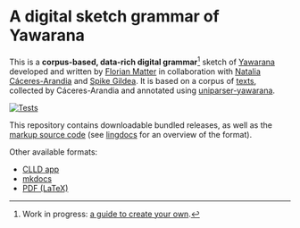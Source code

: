 # A digital sketch grammar of Yawarana
This is a **corpus-based, data-rich digital grammar**[^1] sketch of [Yawarana](yaba1248) developed and written by [Florian Matter](https://fl.mt) in collaboration with [Natalia Cáceres-Arandia](https://pages.uoregon.edu/nataliac/) and [Spike Gildea](https://cas.uoregon.edu/directory/linguistics/all/spike).
It is based on a corpus of [texts](texts), collected by Cáceres-Arandia and annotated using [uniparser-yawarana](https://github.com/fmatter/uniparser-yawarana/).

[![Tests](https://img.shields.io/github/actions/workflow/status/caribank/yawarana-sketch/test.yml?label=test)](https://github.com/caribank/yawarana-sketch/actions/workflows/tests.yml)

This repository contains downloadable bundled releases, as well as the [markup source code](docs) (see [lingdocs](https://fl.mt/lingdocs/markdown/) for an overview of the format).

Other available formats:

- [CLLD app](https://yawarana-sketch.herokuapp.com/)
- [mkdocs](https://caribank.github.io/yawarana-sketch)
- [PDF (LaTeX)](https://github.com/caribank/yawarana-sketch/blob/main/output/latex/main.pdf)


[^1]: Work in progress: [a guide to create your own](https://fl.mt/digital-grammar-tutorial).

